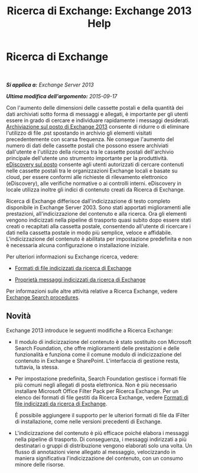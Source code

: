 ﻿---
title: 'Ricerca di Exchange: Exchange 2013 Help'
TOCTitle: Ricerca di Exchange
ms:assetid: 967e2a13-4e54-486a-ac22-08768674abbb
ms:mtpsurl: https://technet.microsoft.com/it-it/library/Bb232132(v=EXCHG.150)
ms:contentKeyID: 52063129
ms.date: 05/22/2018
mtps_version: v=EXCHG.150
ms.translationtype: MT
---

# Ricerca di Exchange

 

_**Si applica a:** Exchange Server 2013_

_**Ultima modifica dell'argomento:** 2015-09-17_

Con l'aumento delle dimensioni delle cassette postali e della quantità dei dati archiviati sotto forma di messaggi e allegati, è importante per gli utenti essere in grado di cercare e individuare rapidamente i messaggi desiderati. [Archiviazione sul posto di Exchange 2013](in-place-archiving-in-exchange-2013-exchange-2013-help.md) consente di ridurre o di eliminare l'utilizzo di file .pst spostando in archivio gli elementi visitati precedentemente con scarsa frequenza. Ne consegue l'aumento del numero di dati delle cassette postali che possono essere archiviati dall'utente e l'utilizzo della ricerca tra le cassette postali dell'archivio principale dell'utente uno strumento importante per la produttività. [eDiscovery sul posto](https://docs.microsoft.com/it-it/exchange/security-and-compliance/in-place-ediscovery/in-place-ediscovery) consente agli utenti autorizzati di cercare contenuti nelle cassette postali tra le organizzazioni Exchange locali e basate su cloud, per essere conformi alle richieste di rilevamento elettronico (eDiscovery), alle verifiche normative o ai controlli interni. eDiscovery in locale utilizza inoltre gli indici di contenuto creati da Ricerca di Exchange.

Ricerca di Exchange differisce dall'indicizzazione di testo completo disponibile in Exchange Server 2003. Sono stati apportati miglioramenti alle prestazioni, all'indicizzazione del contenuto e alla ricerca. Ora gli elementi vengono indicizzati nella pipeline di trasporto quasi subito dopo essere stati creati o recapitati alla cassetta postale, consentendo all'utente di ricercare i dati nella cassetta postale in modo più semplice, veloce e affidabile. L'indicizzazione del contenuto è abilitata per impostazione predefinita e non è necessaria alcuna configurazione o installazione iniziale.

Per ulteriori informazioni su Exchange ricerca, vedere:

  - [Formati di file indicizzati da ricerca di Exchange](file-formats-indexed-by-exchange-search-exchange-2013-help.md)

  - [Proprietà messaggi indicizzati da ricerca di Exchange](message-properties-indexed-by-exchange-search-exchange-2013-help.md)

Per informazioni sulle altre attività relative a Ricerca Exchange, vedere [Exchange Search procedures](exchange-search-procedures-exchange-2013-help.md).

## Novità

Exchange 2013 introduce le seguenti modifiche a Ricerca Exchange:

  - Il modulo di indicizzazione del contenuto è stato sostituito con Microsoft Search Foundation, che offre miglioramenti delle prestazioni e delle funzionalità e funziona come il comune modulo di indicizzazione del contenuto in Exchange e SharePoint. L'interfaccia di gestione resta, tuttavia, la stessa.

  - Per impostazione predefinita, Search Foundation gestisce i formati file più comuni negli allegati di posta elettronica. Non è più necessario installare Microsoft Office Filter Pack per Ricerca Exchange. Per un elenco dei formati di file gestiti da Ricerca Exchange, vedere [Formati di file indicizzati da ricerca di Exchange](file-formats-indexed-by-exchange-search-exchange-2013-help.md).
    
    È possibile aggiungere il supporto per le ulteriori formati di file da IFilter di installazione, come nelle versioni precedenti di Exchange.

  - L'indicizzazione del contenuto è più efficace poiché elabora i messaggi nella pipeline di trasporto. Di conseguenza, i messaggi indirizzati a più destinatari o gruppi di distribuzione vengono elaborati solo una volta. Un flusso di annotazioni viene allegato al messaggio, velocizzando in maniera significativa l'indicizzazione del contenuto, con un consumo minore delle risorse.

